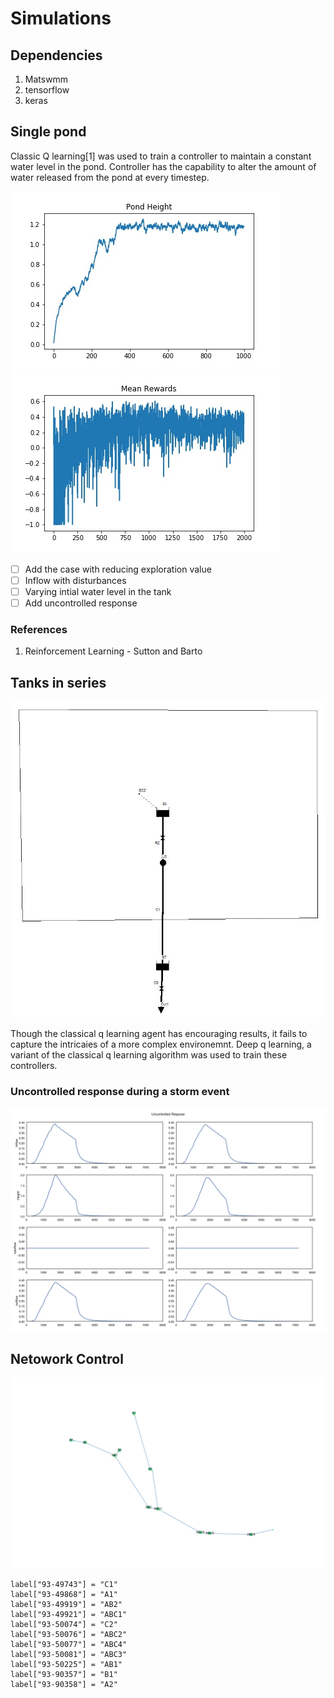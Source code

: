 # Simulations
## Dependencies
1. Matswmm
2. tensorflow
3. keras

## Single pond
Classic Q learning[1] was used to train a controller to maintain a constant water level in the pond. Controller has the capability to alter the amount of water released from the pond at every timestep.

![singletank](single_tank/pond_height.jpg "Trained controller maintaining height")
![avg_reward](single_tank/mean_rewards.jpg "Improvement of average reward acheived by the agent per each episode")

- [ ] Add the case with reducing exploration value
- [ ] Inflow with disturbances
- [ ] Varying intial water level in the tank
- [ ] Add uncontrolled response

### References
1. Reinforcement Learning - Sutton and Barto

## Tanks in series
![tanks_series](tanks_in_series/series_network.JPG "Tanks in series")

Though the classical q learning agent has encouraging results, it fails to capture the intricaies of a more complex environemnt.
Deep q learning, a variant of the classical q learning algorithm was used to train these controllers.

### Uncontrolled response during a storm event

![uncon_response](tanks_in_series/series_uncontrolled.jpeg "Uncontrolled response during storm event")


## Netowork Control

![aa_network](system_scale_control/system_network.png)

```
label["93-49743"] = "C1"
label["93-49868"] = "A1"
label["93-49919"] = "AB2"
label["93-49921"] = "ABC1"
label["93-50074"] = "C2"
label["93-50076"] = "ABC2"
label["93-50077"] = "ABC4"
label["93-50081"] = "ABC3"
label["93-50225"] = "AB1"
label["93-90357"] = "B1"
label["93-90358"] = "A2"
```


